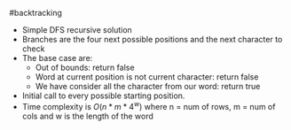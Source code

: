 #backtracking
- Simple DFS recursive solution
- Branches are the four next possible positions and the next character to check
- The base case are:
    - Out of bounds: return false
    - Word at current position is not current character: return false
    - We have consider all the character from our word: return true
- Initial call to every possible starting position.
- Time complexity is $O(n*m*4^w)$ where n = num of rows, m = num of cols and w is the length of the word